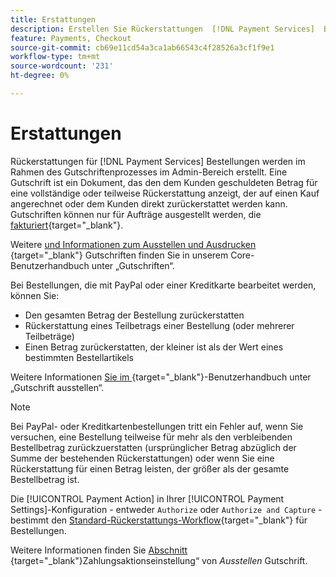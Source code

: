 ```yaml
---
title: Erstattungen
description: Erstellen Sie Rückerstattungen  [!DNL Payment Services]  Bestellungen im Admin-Bereich im Rahmen des Gutschriftvorgangs.
feature: Payments, Checkout
source-git-commit: cb69e11cd54a3ca1ab66543c4f28526a3cf1f9e1
workflow-type: tm+mt
source-wordcount: '231'
ht-degree: 0%

---
```


# Erstattungen

Rückerstattungen für [!DNL Payment Services] Bestellungen werden im Rahmen des Gutschriftenprozesses im Admin-Bereich erstellt. Eine Gutschrift ist ein Dokument, das den dem Kunden geschuldeten Betrag für eine vollständige oder teilweise Rückerstattung anzeigt, der auf einen Kauf angerechnet oder dem Kunden direkt zurückerstattet werden kann. Gutschriften können nur für Aufträge ausgestellt werden, die [fakturiert](https://experienceleague.adobe.com/de/docs/commerce-admin/stores-sales/order-management/invoices#create-an-invoice){target="_blank"}.

Weitere [ und Informationen zum Ausstellen und Ausdrucken ](https://experienceleague.adobe.com/de/docs/commerce-admin/stores-sales/order-management/credit-memos/credit-memos){target="_blank"} Gutschriften finden Sie in unserem Core-Benutzerhandbuch unter „Gutschriften“.

Bei Bestellungen, die mit PayPal oder einer Kreditkarte bearbeitet werden, können Sie:

* Den gesamten Betrag der Bestellung zurückerstatten
* Rückerstattung eines Teilbetrags einer Bestellung (oder mehrerer Teilbeträge)
* Einen Betrag zurückerstatten, der kleiner ist als der Wert eines bestimmten Bestellartikels

Weitere Informationen [ Sie im ](https://experienceleague.adobe.com/de/docs/commerce-admin/stores-sales/order-management/credit-memos/credit-memo-create){target="_blank"}-Benutzerhandbuch unter „Gutschrift ausstellen“.

>[!NOTE]
>
>Bei PayPal- oder Kreditkartenbestellungen tritt ein Fehler auf, wenn Sie versuchen, eine Bestellung teilweise für mehr als den verbleibenden Bestellbetrag zurückzuerstatten (ursprünglicher Betrag abzüglich der Summe der bestehenden Rückerstattungen) oder wenn Sie eine Rückerstattung für einen Betrag leisten, der größer als der gesamte Bestellbetrag ist.

Die [!UICONTROL Payment Action] in Ihrer [!UICONTROL Payment Settings]-Konfiguration - entweder `Authorize` oder `Authorize and Capture` - bestimmt den [Standard-Rückerstattungs-Workflow](https://experienceleague.adobe.com/de/docs/commerce-admin/stores-sales/order-management/credit-memos/credit-memos#refund-workflow){target="_blank"} für Bestellungen.

Weitere Informationen finden Sie [ Abschnitt ](https://experienceleague.adobe.com/de/docs/commerce-admin/stores-sales/order-management/credit-memos/credit-memo-create#payment-action-setting){target="_blank"}Zahlungsaktionseinstellung“ von _Ausstellen_ Gutschrift.
